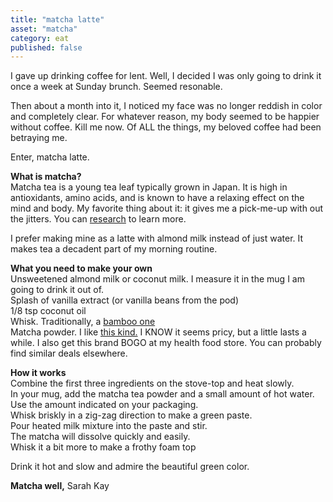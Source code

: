 ```yaml
---
title: "matcha latte"
asset: "matcha" 
category: eat
published: false
---
```


I gave up drinking coffee for lent. Well, I decided I was only going to drink it once a week at Sunday brunch. Seemed resonable. 

Then about a month into it, I noticed my face was no longer reddish in color and completely clear. For whatever reason, my body seemed to be happier without coffee. Kill me now. Of ALL the things, my beloved coffee had been betraying me.

Enter, matcha latte.

**What is matcha?**
<br> Matcha tea is a young tea leaf typically grown in Japan. It is high in antioxidants, amino acids, and is known to have a relaxing effect on the mind and body. My favorite thing about it: it gives me a pick-me-up with out the jitters. You can [research](http://nutritionstripped.com/matcha-tea-latte/) to learn more.

I prefer making mine as a latte with almond milk instead of just water. It makes tea a decadent part of my morning routine. 

**What you need to make your own**
<br>Unsweetened almond milk or coconut milk. I measure it in the mug I am going to drink it out of.
<br>Splash of vanilla extract (or vanilla beans from the pod)
<br>1/8 tsp coconut oil
<br> Whisk. Traditionally, a [bamboo one](https://www.amazon.com/gp/product/B003VSEG7Q/ref=as_li_qf_sp_asin_il_tl?ie=UTF8&camp=1789&creative=9325&creativeASIN=B003VSEG7Q&linkCode=as2&tag=nutritstripp-20&linkId=354GHE6GFSOZPSI5)
<br> Matcha powder. I like [this kind.](http://www.bloomtea.co.uk/shop.php?t=24) I KNOW it seems pricy, but a little lasts a while. I also get this brand BOGO at my health food store. You can probably find similar deals elsewhere.

**How it works**
<br>Combine the first three ingredients on the stove-top and heat slowly. 
<br> In your mug, add the matcha tea powder and a small amount of hot water. Use the amount indicated on your packaging.
<br>Whisk briskly in a zig-zag direction to make a green paste.
<br>Pour heated milk mixture into the paste and stir. 
<br>The matcha will dissolve quickly and easily. 
<br>Whisk it a bit more to make a frothy foam top

Drink it hot and slow and admire the beautiful green color.

**Matcha well,**
Sarah Kay



